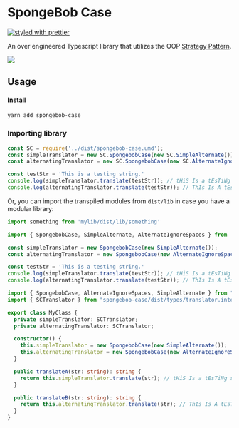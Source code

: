 # SpongeBob Case

[![styled with prettier](https://img.shields.io/badge/styled_with-prettier-ff69b4.svg)](https://github.com/prettier/prettier)
<!-- [![Greenkeeper badge](https://badges.greenkeeper.io/alexjoverm/typescript-library-starter.svg)](https://greenkeeper.io/) -->
<!-- [![Travis](https://img.shields.io/travis/alexjoverm/typescript-library-starter.svg)](https://travis-ci.org/alexjoverm/typescript-library-starter) -->
<!-- [![Coveralls](https://img.shields.io/coveralls/alexjoverm/typescript-library-starter.svg)](https://coveralls.io/github/alexjoverm/typescript-library-starter) -->
<!-- [![Dev Dependencies](https://david-dm.org/alexjoverm/typescript-library-starter/dev-status.svg)](https://david-dm.org/alexjoverm/typescript-library-starter?type=dev) -->
<!-- [![Donate](https://img.shields.io/badge/donate-paypal-blue.svg)](https://paypal.me/AJoverMorales) -->

An over engineered Typescript library that utilizes the OOP [Strategy Pattern](https://en.wikipedia.org/wiki/Strategy_pattern).

![](https://imgflip.com/s/meme/Mocking-Spongebob.jpg)

## Usage

#### Install
```bash
yarn add spongebob-case
```

### Importing library

```javascript
const SC = require('../dist/spongebob-case.umd');
const simpleTranslator = new SC.SpongebobCase(new SC.SimpleAlternate());
const alternatingTranslator = new SC.SpongebobCase(new SC.AlternateIgnoreSpaces());

const testStr = 'This is a testing string.'
console.log(simpleTranslator.translate(testStr)); // tHiS Is a tEsTiNg sTrInG.
console.log(alternatingTranslator.translate(testStr)); // ThIs Is A tEsTiNg StRiNg.
```

Or, you can import the transpiled modules from `dist/lib` in case you have a modular library:

```javascript
import something from 'mylib/dist/lib/something'
```

```javascript
import { SpongebobCase, SimpleAlternate, AlternateIgnoreSpaces } from '../dist/spongebob-case.es5';

const simpleTranslator = new SpongebobCase(new SimpleAlternate());
const alternatingTranslator = new SpongebobCase(new AlternateIgnoreSpaces());

const testStr = 'This is a testing string.'
console.log(simpleTranslator.translate(testStr)); // tHiS Is a tEsTiNg sTrInG.
console.log(alternatingTranslator.translate(testStr)); // ThIs Is A tEsTiNg StRiNg.
```

```typescript
import { SpongebobCase, AlternateIgnoreSpaces, SimpleAlternate } from "spongebob-case";
import { SCTranslator } from "spongebob-case/dist/types/translator.interface";

export class MyClass {
  private simpleTranslator: SCTranslator;
  private alternatingTranslator: SCTranslator;

  constructor() {
    this.simpleTranslator = new SpongebobCase(new SimpleAlternate());
    this.alternatingTranslator = new SpongebobCase(new AlternateIgnoreSpaces());
  }

  public translateA(str: string): string {
    return this.simpleTranslator.translate(str); // tHiS Is a tEsTiNg sTrInG.
  }

  public translateB(str: string): string {
    return this.alternatingTranslator.translate(str); // ThIs Is A tEsTiNg StRiNg.
  }
}
```
